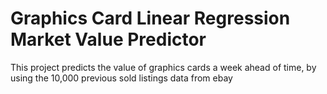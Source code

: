 # Graphics Card Linear Regression Market Value Predictor
This project predicts the value of graphics cards a week ahead of time, by using the 10,000 previous sold listings 
data from ebay
